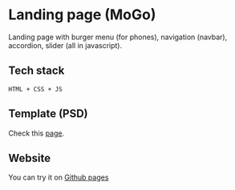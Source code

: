 # Landing page (MoGo)

Landing page with burger menu (for phones), navigation (navbar), accordion, slider (all in javascript).

## Tech stack

```
HTML + CSS + JS
```

## Template (PSD)

Check this [page](https://freebiesbug.com/psd-freebies/mogo-free-one-page-psd-template/).

## Website

You can try it on [Github pages](https://yoursaniki.github.io/Landing-page-MoGo/)
